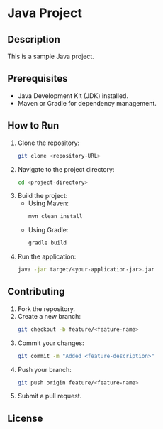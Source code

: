# Java Project

## Description
This is a sample Java project.

## Prerequisites
- Java Development Kit (JDK) installed.
- Maven or Gradle for dependency management.

## How to Run
1. Clone the repository:
   ```bash
   git clone <repository-URL>
   ```
2. Navigate to the project directory:
   ```bash
   cd <project-directory>
   ```
3. Build the project:
   - Using Maven:
     ```bash
     mvn clean install
     ```
   - Using Gradle:
     ```bash
     gradle build
     ```
4. Run the application:
   ```bash
   java -jar target/<your-application-jar>.jar
   ```

## Contributing
1. Fork the repository.
2. Create a new branch:
   ```bash
   git checkout -b feature/<feature-name>
   ```
3. Commit your changes:
   ```bash
   git commit -m "Added <feature-description>"
   ```
4. Push your branch:
   ```bash
   git push origin feature/<feature-name>
   ```
5. Submit a pull request.

## License
